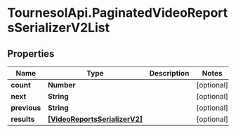 # TournesolApi.PaginatedVideoReportsSerializerV2List

## Properties

Name | Type | Description | Notes
------------ | ------------- | ------------- | -------------
**count** | **Number** |  | [optional] 
**next** | **String** |  | [optional] 
**previous** | **String** |  | [optional] 
**results** | [**[VideoReportsSerializerV2]**](VideoReportsSerializerV2.md) |  | [optional] 


